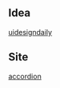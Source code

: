 ## Idea

[uidesigndaily](https://uidesigndaily.com/posts/sketch-accordion-website-day-1175)

## Site

[accordion](https://accordion.sergiosacj.rocks/)
